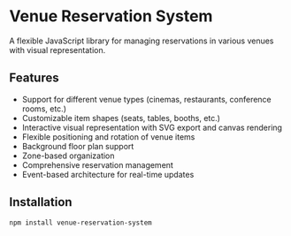 # Venue Reservation System

A flexible JavaScript library for managing reservations in various venues with visual representation.

## Features

- Support for different venue types (cinemas, restaurants, conference rooms, etc.)
- Customizable item shapes (seats, tables, booths, etc.)
- Interactive visual representation with SVG export and canvas rendering
- Flexible positioning and rotation of venue items
- Background floor plan support
- Zone-based organization
- Comprehensive reservation management
- Event-based architecture for real-time updates

## Installation

```bash
npm install venue-reservation-system

